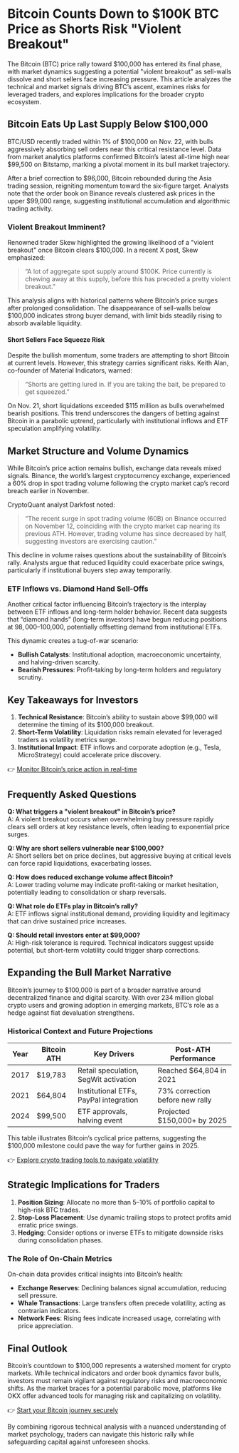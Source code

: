 # Bitcoin Counts Down to $100K BTC Price as Shorts Risk "Violent Breakout"  

The Bitcoin (BTC) price rally toward $100,000 has entered its final phase, with market dynamics suggesting a potential "violent breakout" as sell-walls dissolve and short sellers face increasing pressure. This article analyzes the technical and market signals driving BTC’s ascent, examines risks for leveraged traders, and explores implications for the broader crypto ecosystem.  

## Bitcoin Eats Up Last Supply Below $100,000  

BTC/USD recently traded within 1% of $100,000 on Nov. 22, with bulls aggressively absorbing sell orders near this critical resistance level. Data from market analytics platforms confirmed Bitcoin’s latest all-time high near $99,500 on Bitstamp, marking a pivotal moment in its bull market trajectory.  

After a brief correction to $96,000, Bitcoin rebounded during the Asia trading session, reigniting momentum toward the six-figure target. Analysts note that the order book on Binance reveals clustered ask prices in the upper $99,000 range, suggesting institutional accumulation and algorithmic trading activity.  

### Violent Breakout Imminent?  

Renowned trader Skew highlighted the growing likelihood of a "violent breakout" once Bitcoin clears $100,000. In a recent X post, Skew emphasized:  
> “A lot of aggregate spot supply around $100K. Price currently is chewing away at this supply, before this has preceded a pretty violent breakout.”  

This analysis aligns with historical patterns where Bitcoin’s price surges after prolonged consolidation. The disappearance of sell-walls below $100,000 indicates strong buyer demand, with limit bids steadily rising to absorb available liquidity.  

#### Short Sellers Face Squeeze Risk  

Despite the bullish momentum, some traders are attempting to short Bitcoin at current levels. However, this strategy carries significant risks. Keith Alan, co-founder of Material Indicators, warned:  
> “Shorts are getting lured in. If you are taking the bait, be prepared to get squeezed.”  

On Nov. 21, short liquidations exceeded $115 million as bulls overwhelmed bearish positions. This trend underscores the dangers of betting against Bitcoin in a parabolic uptrend, particularly with institutional inflows and ETF speculation amplifying volatility.  

## Market Structure and Volume Dynamics  

While Bitcoin’s price action remains bullish, exchange data reveals mixed signals. Binance, the world’s largest cryptocurrency exchange, experienced a 60% drop in spot trading volume following the crypto market cap’s record breach earlier in November.  

CryptoQuant analyst Darkfost noted:  
> “The recent surge in spot trading volume (60B) on Binance occurred on November 12, coinciding with the crypto market cap nearing its previous ATH. However, trading volume has since decreased by half, suggesting investors are exercising caution.”  

This decline in volume raises questions about the sustainability of Bitcoin’s rally. Analysts argue that reduced liquidity could exacerbate price swings, particularly if institutional buyers step away temporarily.  

### ETF Inflows vs. Diamond Hand Sell-Offs  

Another critical factor influencing Bitcoin’s trajectory is the interplay between ETF inflows and long-term holder behavior. Recent data suggests that “diamond hands” (long-term investors) have begun reducing positions at $98,000–$100,000, potentially offsetting demand from institutional ETFs.  

This dynamic creates a tug-of-war scenario:  
- **Bullish Catalysts**: Institutional adoption, macroeconomic uncertainty, and halving-driven scarcity.  
- **Bearish Pressures**: Profit-taking by long-term holders and regulatory scrutiny.  

## Key Takeaways for Investors  

1. **Technical Resistance**: Bitcoin’s ability to sustain above $99,000 will determine the timing of its $100,000 breakout.  
2. **Short-Term Volatility**: Liquidation risks remain elevated for leveraged traders as volatility metrics surge.  
3. **Institutional Impact**: ETF inflows and corporate adoption (e.g., Tesla, MicroStrategy) could accelerate price discovery.  

👉 [Monitor Bitcoin’s price action in real-time](https://bit.ly/okx-bonus)  

## Frequently Asked Questions  

**Q: What triggers a "violent breakout" in Bitcoin’s price?**  
A: A violent breakout occurs when overwhelming buy pressure rapidly clears sell orders at key resistance levels, often leading to exponential price surges.  

**Q: Why are short sellers vulnerable near $100,000?**  
A: Short sellers bet on price declines, but aggressive buying at critical levels can force rapid liquidations, exacerbating losses.  

**Q: How does reduced exchange volume affect Bitcoin?**  
A: Lower trading volume may indicate profit-taking or market hesitation, potentially leading to consolidation or sharp reversals.  

**Q: What role do ETFs play in Bitcoin’s rally?**  
A: ETF inflows signal institutional demand, providing liquidity and legitimacy that can drive sustained price increases.  

**Q: Should retail investors enter at $99,000?**  
A: High-risk tolerance is required. Technical indicators suggest upside potential, but short-term volatility could trigger sharp corrections.  

## Expanding the Bull Market Narrative  

Bitcoin’s journey to $100,000 is part of a broader narrative around decentralized finance and digital scarcity. With over 234 million global crypto users and growing adoption in emerging markets, BTC’s role as a hedge against fiat devaluation strengthens.  

### Historical Context and Future Projections  

| Year | Bitcoin ATH | Key Drivers | Post-ATH Performance |  
|------|-------------|-------------|----------------------|  
| 2017 | $19,783     | Retail speculation, SegWit activation | Reached $64,804 in 2021 |  
| 2021 | $64,804     | Institutional ETFs, PayPal integration | 73% correction before new rally |  
| 2024 | $99,500     | ETF approvals, halving event | Projected $150,000+ by 2025 |  

This table illustrates Bitcoin’s cyclical price patterns, suggesting the $100,000 milestone could pave the way for further gains in 2025.  

👉 [Explore crypto trading tools to navigate volatility](https://bit.ly/okx-bonus)  

## Strategic Implications for Traders  

1. **Position Sizing**: Allocate no more than 5–10% of portfolio capital to high-risk BTC trades.  
2. **Stop-Loss Placement**: Use dynamic trailing stops to protect profits amid erratic price swings.  
3. **Hedging**: Consider options or inverse ETFs to mitigate downside risks during consolidation phases.  

### The Role of On-Chain Metrics  

On-chain data provides critical insights into Bitcoin’s health:  
- **Exchange Reserves**: Declining balances signal accumulation, reducing sell pressure.  
- **Whale Transactions**: Large transfers often precede volatility, acting as contrarian indicators.  
- **Network Fees**: Rising fees indicate increased usage, correlating with price appreciation.  

## Final Outlook  

Bitcoin’s countdown to $100,000 represents a watershed moment for crypto markets. While technical indicators and order book dynamics favor bulls, investors must remain vigilant against regulatory risks and macroeconomic shifts. As the market braces for a potential parabolic move, platforms like OKX offer advanced tools for managing risk and capitalizing on volatility.  

👉 [Start your Bitcoin journey securely](https://bit.ly/okx-bonus)  

By combining rigorous technical analysis with a nuanced understanding of market psychology, traders can navigate this historic rally while safeguarding capital against unforeseen shocks.